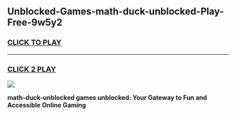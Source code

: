 
## Unblocked-Games-math-duck-unblocked-Play-Free-9w5y2
<h3>
<a href="https://premium76.site?title=math-duck-unblocked&ref=10A">CLICK TO PLAY</a></h3>
<hr>

<h3>
<a href="https://premium76.site?title=math-duck-unblocked&ref=10A">CLICK 2 PLAY</a>
  
</h3>

<a href="https://premium76.site?title=math-duck-unblocked&ref=10A"><img src="https://clearcache.store/games.png"></a>


**math-duck-unblocked games unblocked: Your Gateway to Fun and Accessible Online Gaming**
